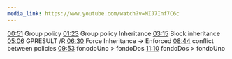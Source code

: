 ```yaml
---
media_link: https://www.youtube.com/watch?v=MIJ7Inf7C6c
---
```

[00:51](https://www.youtube.com/watch?t=51&v=MIJ7Inf7C6c)
Group policy
[01:23](https://www.youtube.com/watch?t=83&v=MIJ7Inf7C6c)
Group policy Inheritance
[03:15](https://www.youtube.com/watch?t=195&v=MIJ7Inf7C6c)
Block inheritance
[05:06](https://www.youtube.com/watch?t=306&v=MIJ7Inf7C6c)
GPRESULT /R
[06:30](https://www.youtube.com/watch?t=390&v=MIJ7Inf7C6c)
Force Inheritance -> Enforced
[08:44](https://www.youtube.com/watch?t=524&v=MIJ7Inf7C6c)
conflict between policies
[09:53](https://www.youtube.com/watch?t=593&v=MIJ7Inf7C6c)
fonodoUno > fondoDos
[11:10](https://www.youtube.com/watch?t=670&v=MIJ7Inf7C6c)
fondoDos > fondoUno


